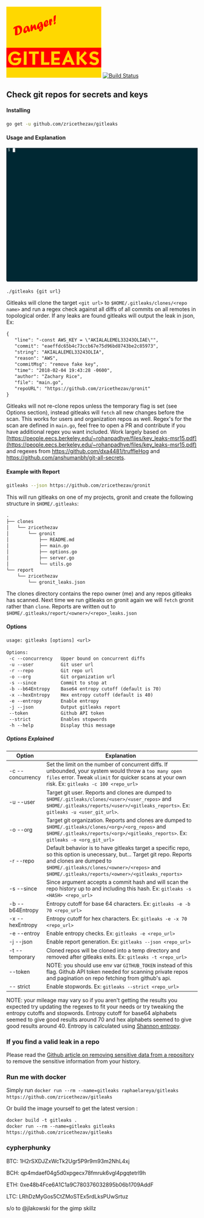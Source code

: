 ![Alt Text](https://github.com/zricethezav/gifs/blob/master/gitleaks1.png) [![Build Status](https://travis-ci.org/zricethezav/gitleaks.svg?branch=master)](https://travis-ci.org/zricethezav/gitleaks)
## Check git repos for secrets and keys

#### Installing

```bash
go get -u github.com/zricethezav/gitleaks
```

#### Usage and Explanation

![Alt Text](https://github.com/zricethezav/gifs/blob/master/gitleaks.gif)

```bash
./gitleaks {git url}
```

Gitleaks will clone the target `<git url>` to `$HOME/.gitleaks/clones/<repo name>` and run a regex check against all diffs of all commits on all remotes in topological order. If any leaks are found gitleaks will output the leak in json, Ex:
```
{
   "line": "-const AWS_KEY = \"AKIALALEMEL33243OLIAE\"",
   "commit": "eaeffdc65b4c73ccb67e75d96bd8743be2c85973",
   "string": "AKIALALEMEL33243OLIA",
   "reason": "AWS",
   "commitMsg": "remove fake key",
   "time": "2018-02-04 19:43:28 -0600",
   "author": "Zachary Rice",
   "file": "main.go",
   "repoURL": "https://github.com/zricethezav/gronit"
}
``` 
Gitleaks will not re-clone repos unless the temporary flag is set (see Options section), instead gitleaks will `fetch` all new changes before the scan. This works for users and organization repos as well. Regex's for the scan are defined in `main.go`, feel free to open a PR and contribute if you have additional regex you want included. Work largely based on  [https://people.eecs.berkeley.edu/~rohanpadhye/files/key_leaks-msr15.pdf](https://people.eecs.berkeley.edu/~rohanpadhye/files/key_leaks-msr15.pdf) and regexes from https://github.com/dxa4481/truffleHog and https://github.com/anshumanbh/git-all-secrets.

#### Example with Report
```bash
gitleaks --json https://github.com/zricethezav/gronit
```
This will run gitleaks on one of my projects, gronit and create the following structure in `$HOME/.gitleaks`:
```
.
├── clones
│   └── zricethezav
│       └── gronit
│           ├── README.md
│           ├── main.go
│           ├── options.go
│           ├── server.go
│           └── utils.go
└── report
    └── zricethezav
        └── gronit_leaks.json
```
The clones directory contains the repo owner (me) and any repos gitleaks has scanned. Next time we run gitleaks on gronit again we will `fetch` gronit rather than `clone`. Reports are written out to `$HOME/.gitleaks/report/<owner>/<repo>_leaks.json`

#### Options
```
usage: gitleaks [options] <url>

Options:
 -c --concurrency 	Upper bound on concurrent diffs
 -u --user 		    Git user url
 -r --repo 		    Git repo url
 -o --org 		    Git organization url
 -s --since 		Commit to stop at
 -b --b64Entropy 	Base64 entropy cutoff (default is 70)
 -x --hexEntropy  	Hex entropy cutoff (default is 40)
 -e --entropy		Enable entropy		
 -j --json 		    Output gitleaks report
 --token    		Github API token
 --strict 		    Enables stopwords
 -h --help 		    Display this message

```

##### Options Explained

| Option | Explanation |
| ------------- | ------------- |
| -c --concurrency | Set the limit on the number of concurrent diffs. If unbounded, your system would throw a `too many open files` error. Tweak `ulimit` for quicker scans at your own risk. Ex: `gitleaks -c 100 <repo_url>` |
| -u --user | Target git user. Reports and clones are dumped to `$HOME/.gitleaks/clones/<user>/<user_repos>` and `$HOME/.gitleaks/reports/<user>/<gitleaks_reports>`. Ex: `gitleaks -u <user_git_url>`.
| -o --org | Target git organization. Reports and clones are dumped to `$HOME/.gitleaks/clones/<org>/<org_repos>` and `$HOME/.gitleaks/reports/<org>/<gitleaks_reports>`. Ex: `gitleaks -o <org_git_url>`
| -r --repo | Default behavior is to have gitleaks target a specific repo, so this option is unecessary, but... Target git repo. Reports and clones are dumped to `$HOME/.gitleaks/clones/<owner>/<repos>` and `$HOME/.gitleaks/reports/<owner>/<gitleaks_reports>`
| -s --since  | Since argument accepts a commit hash and will scan the repo history up to and including this hash. Ex: `gitleaks -s <HASH> <repo_url>`
| -b --b64Entropy | Entropy cutoff for base 64 characters. Ex: `gitleaks -e -b 70 <repo_url>` |
| -x --hexEntropy | Entropy cutoff for hex characters. Ex: `gitleaks -e -x 70 <repo_url>` |
| -e --entroy | Enable entropy checks. Ex: `gitleaks -e <repo_url>` |
| -j --json | Enable report generation. Ex: `gitleaks --json <repo_url>` | 
| -t --temporary | Cloned repos will be cloned into a temp directory and removed after gitleaks exits. Ex: `gitleaks -t <repo_url>` |
| --token | NOTE: you should use env var `GITHUB_TOKEN` instead of this flag. Github API token needed for scanning private repos and pagination on repo fetching from github's api. |
| -- strict | Enable stopwords. Ex: `gitleaks --strict <repo_url>` |

NOTE: your mileage may vary so if you aren't getting the results you expected try updating the regexes to fit your needs or try tweaking the entropy cutoffs and stopwords. Entropy cutoff for base64 alphabets seemed to give good results around 70 and hex alphabets seemed to give good results around 40. Entropy is calculated using [Shannon entropy](http://www.bearcave.com/misl/misl_tech/wavelets/compression/shannon.html).


### If you find a valid leak in a repo
Please read the [Github article on removing sensitive data from a repository](https://help.github.com/articles/removing-sensitive-data-from-a-repository/) to remove the sensitive information from your history.

### Run me with docker

Simply run `docker run --rm --name=gitleaks raphaelareya/gitleaks https://github.com/zricethezav/gitleaks`

Or build the image yourself to get the latest version :

```
docker build -t gitleaks .
docker run --rm --name=gitleaks gitleaks https://github.com/zricethezav/gitleaks
```

### cypherphunky
BTC: 1H2rSXDJZxWcTk2Ugr5P9r9m93m2NhL4xj

BCH: qp4mdaef04g5d0xpgecx78fmruk6vgl4pgqtetrl9h

ETH: 0xe48b4Fce6A1C1a9C780376032895b06b1709AddF

LTC: LRhDzMyGos5CtZMoSTEx5rdLksPUwSrtuz

s/o to @jlakowski for the gimp skillz
